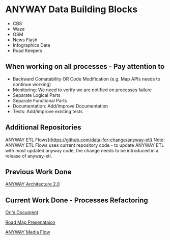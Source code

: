 ANYWAY Data Building Blocks
======================

- CBS
- Waze
- OSM
- News Flash
- Infographics Data
- Road Keepers

When working on all processes - Pay attention to
------------------------------------------------

- Backward Comatability OR Code Modification (e.g. Map APIs needs to continue working)
- Monitoring: We need to verify we are notified on processes failure
- Separate Logical Parts
- Separate Functional Parts
- Documentation: Add/Improve Documentation
- Tests: Add/improve existing tests


Additional Repositories
------------------------------------------------
ANYWAY ETL Flows](https://github.com/data-for-change/anyway-etl)
Note: ANYWAY ETL Flows uses current repository code - to update ANYWAY ETL with most updated anyway code, the change needs to be introduced in a release of anyway-etl.


Previous Work Done
------------------
[ANYWAY Architecture 2.0](https://www.dropbox.com/scl/fi/437sduau2rxifuowxvpa4/_-Anyway-2.0-Architecture.paper?dl=0&rlkey=nhi13ne9nhf9r56eexorse6i2)

Current Work Done - Processes Refactoring
-----------------------------------------
[Ori's Document](https://docs.google.com/document/d/1LirLg1u7B3ekvcjetj6LhVExijVqctMZ83fJHUYzlrI/edit?usp=sharing)

[Road Map Presenataion](https://docs.google.com/presentation/d/14jlqKj704GTLKUcfwPGlkDhN_CTbi2-JGwvKIJ5uhnU/edit?usp=sharing)

[ANYWAY Media Flow](https://miro.com/app/board/o9J_lBaKEGU=/)
